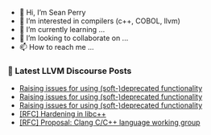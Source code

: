 - 👋 Hi, I’m Sean Perry
- 👀 I’m interested in compilers (c++, COBOL, llvm)
- 🌱 I’m currently learning ...
- 💞️ I’m looking to collaborate on ...
- 📫 How to reach me ...

<!---
s66perry/s66perry is a ✨ special ✨ repository because its `README.md` (this file) appears on your GitHub profile.
You can click the Preview link to take a look at your changes.
--->
### 📕 Latest LLVM Discourse Posts

<!-- DISCOURSE-LLVM:START -->
- [Raising issues for using &lpar;soft-&rpar;deprecated functionality](https://discourse.llvm.org/t/raising-issues-for-using-soft-deprecated-functionality/74283#post_3)
- [Raising issues for using &lpar;soft-&rpar;deprecated functionality](https://discourse.llvm.org/t/raising-issues-for-using-soft-deprecated-functionality/74283#post_2)
- [Raising issues for using &lpar;soft-&rpar;deprecated functionality](https://discourse.llvm.org/t/raising-issues-for-using-soft-deprecated-functionality/74283#post_1)
- [[RFC] Hardening in libc++](https://discourse.llvm.org/t/rfc-hardening-in-libc/73925#post_6)
- [[RFC] Proposal: Clang C/C++ language working group](https://discourse.llvm.org/t/rfc-proposal-clang-c-c-language-working-group/59840?page=3#post_48)
<!-- DISCOURSE-LLVM:END -->
